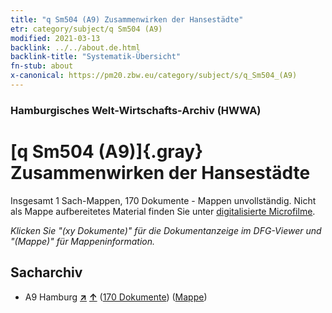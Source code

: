 ```yaml
---
title: "q Sm504 (A9) Zusammenwirken der Hansestädte"
etr: category/subject/q Sm504 (A9)
modified: 2021-03-13
backlink: ../../about.de.html
backlink-title: "Systematik-Übersicht"
fn-stub: about
x-canonical: https://pm20.zbw.eu/category/subject/s/q_Sm504_(A9)
---
```


### Hamburgisches Welt-Wirtschafts-Archiv (HWWA)
# [q Sm504 (A9)]{.gray}&#8201; Zusammenwirken der Hansestädte&#160; 




Insgesamt 1 Sach-Mappen, 170 Dokumente - Mappen unvollständig.
Nicht als Mappe aufbereitetes Material finden Sie unter [digitalisierte Microfilme](/film/h1_sh.de.html).

_Klicken Sie "(xy Dokumente)" für die Dokumentanzeige im DFG-Viewer und "(Mappe)" für Mappeninformation._

## Sacharchiv



- A9 Hamburg [**&nearr;**](../../../geo/i/140905/about.de.html "Hamburg (alle Mappen)") [**&uarr;**](../../../geo/about.de.html#A9 "Ländersystematik") (<a href="https://pm20.zbw.eu/dfgview/sh/140905,146082" title="über: Hamburg : Zusammenwirken der Hansestädte" target="_blank">170 Dokumente</a>) ([Mappe](../../../../folder/sh/1409xx/140905/1460xx/146082/about.de.html))


